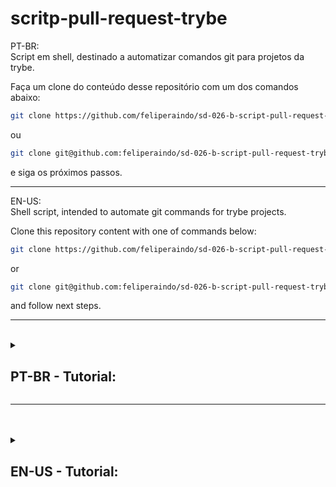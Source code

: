 # scritp-pull-request-trybe
PT-BR:<br>
Script em shell, destinado a automatizar comandos git para projetos da trybe.

Faça um clone do conteúdo desse repositório com um dos comandos abaixo:
```bash
git clone https://github.com/feliperaindo/sd-026-b-script-pull-request-trybe.git
```

ou 

```bash
git clone git@github.com:feliperaindo/sd-026-b-script-pull-request-trybe.git
```

e siga os próximos passos.

<hr>

EN-US:<br>
Shell script, intended to automate git commands for trybe projects.

Clone this repository content with one of commands below:

```bash
git clone https://github.com/feliperaindo/sd-026-b-script-pull-request-trybe.git
```

or

```bash
git clone git@github.com:feliperaindo/sd-026-b-script-pull-request-trybe.git
```

and follow next steps.
<hr>

<br>
<details>
<summary>

## PT-BR - Tutorial:

</summary>

<details>
<summary>

#### :warning: SIGA AS INSTRUÇÕES ABAIXO - ESSES PASSOS SÃO OBRIGATÓRIOS :warning:

</summary>



> **MUITO IMPORTANTE**: Para usar esse script é necessário a instalação do pacote `github cli` para que o usuário possa usar comandos `gh`, necessário também que o usuário tenha um token pessoal do github.

+ :arrow_right: Para instalação do `github cli`, no linux, acesse a página oficial com esse [link](https://github.com/cli/cli/blob/trunk/docs/install_linux.md) e siga o tutorial de instação antes de continuar.

+ :arrow_right: Para instalação do `github cli`, em outras plataformas, acesse a página oficial com esse [link](https://github.com/cli/cli) e siga o tutorial de instalação antes de continuar.

+ :arrow_right: Para criar um token pessoal do github, acesse pelo navegador sua página pessoal do github e siga a seguinte sequência de links no menu principal: `settings` -> `developer settings` -> `personal access tokens` e `create a token`.

<br>
<br>

> Após a instalação do "github cli" e da criação do token pessoal do github abra o arquivo "script-to-pr.sh" em um editor de texto (VSCode, gedit, vim, nano, etc.).

+ **Passo 1** :arrow_down_small: <p>Nas primeiras linhas do arquivo `script-to-pr.sh` encontre o texto `TOKEN="personal token from github"` e substitua o texto "personal token from github" pelo seu token pessoal do github. NÃO REMOVA AS ASPAS DUPLAS, APENAS SUBSTITUA O TEXTO.</p>

+ **Passo 2** :arrow_down_small: <p>Nas primeiras linhas do arquivo `script-to-pr.sh` encontre o texto `LOCAL_DIR="local directory you will choose"` e modifique "local directory you will choose" pelo caminho completo do diretório a sua escolha. Esse diretório será usado para armazenar todos os repositórios que você clonar usando esse scritp. NÃO REMOVA AS ASPAS DUPLAS, APENAS SUBSTITUA O TEXTO.</p>

+ **Passo 3** :arrow_down_small: <p>Nas primeiras linhas do arquivo `script-to-pr.sh` encontre o texto `TEAM="inform your team"` e modifique "inform your team" pela letra MINÚSCULA da sua turma. NÃO REMOVA AS ASPAS DUPLAS, APENAS SUBSTITUA O TEXTO.</p>

+ **Passo 4** :arrow_down_small: <p>Para poder executar esse script no terminal é necessário executar manualmente o comando a seguir no terminal: `chmod u+x "local saved"/"file-name"`.</p>
>A referência `local saved` é o caminho completo do diretório em que esse script esta salvo.
><br>
>A referência `file-name` é o nome do desse arquivo (por padrão o nome desse aquivo é `script-to-pr.sh`). Se o nome foi alterado, use o nome atual do arquivo/script.

<br>
<br>

:bangbang: **ATENÇÃO** :bangbang: : Esse script recebe 3 (três) parâmetros por padrão, o 1º (primeiro) parâmetro é a URL da página principal do repositório github. O 2º (segundo) e 3º (terceiro) parâmetros são respectivamente o primeiro e último nome do usuário. Se for trocada a ordem dos parâmetros no momento da execução esse script não funcionará adequadamente.

:eyes: **RECOMENDADO** :eyes: : Antes de usar esse script pela primeira vez, leia o código para entender o que cada linha de código faz, e se necessário faça as alterações que achar pertinente.

</details>

<br>

<details>
<summary>

#### :hammer_and_wrench: COMO UTILIZAR:

</summary>

 :bangbang: **Após completar os passos obrigatórios anteriores** :bangbang: , para utilizar o script, escolha um reposotório no github e copie a URL.

<br>
<br>

Abra o seu terminal e digite o seguinte comando `"path/script-to-pr.sh https://github.com/... fistName lastName"` e o script se encarregará de fazer todo o trabalho.

>*Exemplo*: caso eu queira fazer o clone desse repositório e abrir um Pull Request eu rodaria o seguinte comando no terminal da minha máquina `~/script-to-pr.sh https://github.com/feliperaindo/sd-026-b-script-pull-request-trybe felipe carvalho`.
>
>Note que o `path/` é representado pelo `~/` o que representa a minha pasta `home/` na raiz do meu sistema. Que é onde o arquivo está salvo.
>
>O `script-to-pr.sh` é a chamada do meu script.
>
>A URL `https://github.com/feliperaindo/sd-026-b-script-pull-request-trybe` é a identificação do repositório github que quero clonar.
>
>E por fim, a parte final, que inclui os dois argumentos `felipe` e `carvalho` são respectivamente os parâmetros `firstName` e `lastName` descritos no código do script.

</details>

</details>

<hr>

<br>
<br>

<details>
<summary>

## EN-US - Tutorial:

</summary>

<details>
<summary>

#### :warning: FOLLOW INSTRUCTIONS BELOW - STEPS BELOW ARE REQUIRED :warning:

</summary>

> **VERY IMPORTANT**: To use this script you have to install `github cli` to use `gh` commands, and have a github personal token.

+ :arrow_right: To install `github cli`, on linux, access official webpage with this [link](https://github.com/cli/cli/blob/trunk/docs/install_linux.md) and follow tutorial installation before continuing.

+ :arrow_right: To install `github cli`, on another platform, access official webpage with this [link](https://github.com/cli/cli) and follow tutorial installation before continuing.

+  :arrow_right: To create a github personal token access your github account webpage and folow this menu links:  `settings` -> `developer settings` -> `personal access tokens` and `create a token`.

<br>
<br>

> After install "github cli" and create a github personal token pessoal open the file "script-to-pr.sh" in a text editor (VSCode, gedit, vim, nano, etc.).

+ Step 1 :arrow_forward: In the first lines from file `script-to-pr.sh` foud the text `TOKEN="personal token from github"` and substitute "personal token from github" for your personal github token. DO NOT REMOVE QUOTATION MARKS, JUST SUBSTITUTE THE TEXT INSIDE.

+ Step 2 :arrow_forward: In the first lines from file `script-to-pr.sh` foud the text `LOCAL_DIR="local directory you will choose"` and substitute "local directory you will choose" for a entire path directory you choose. This directory will be use to storage all repositories you will clone using this scritp. DO NOT REMOVE QUOTATION MARKS, JUST SUBSTITUTE THE TEXT INSIDE.

+ Step 3 :arrow_forward: In the first lines from file `script-to-pr.sh` foud the text `TEAM="inform your team"` and substitute "inform your team" for the letter in LOWER CASE of your team. DO NOT REMOVE QUOTATION MARKS, JUST SUBSTITUTE THE TEXT INSIDE.

+ Step 4 :arrow_forward: To execute this file as a script in your terminal, you need to run manually in terminal the command `chmod u+x "local saved"/"file-name"`.
>The reference `local saved` is the entire path of directory you saved this file.
><br>
>The reference `file-name` is the name you have for this file (as default it name is `script-to-pr`). If you change it's name or download it with another name, use file actual name.

<br>
<br>

:bangbang: **ATTENTION** :bangbang: : This script receive 3 (three) parameters as default, the 1º(first) parameter is a github main repository webpage URL. The 2º(second) and 3º(third) parameters are yours firstname and lastname, in this order. If you change parameters orders when execute this script it won't work property.

:eyes: **RECOMENDED** :eyes: : Before use this script at the first time, read entire code to understand what even part of this code do, and make some changes if you need or want.

</details>

<br>

<details>
<summary>

#### :hammer_and_wrench: HOW TO USE:

</summary>

 :bangbang: **After complete all required steps describe before** :bangbang: , to use this script, choose a github repository em copy the URL.

<br>
<br>

Open terminal and type the follow command `"path/script-to-pr.sh https://github.com/... fistName lastName"` and the script will be sure to do all of work.

>*Example*: if I want to clone this repository and open a Pull Request I run the follow command in my computer terminal `~/script-to-pr.sh https://github.com/feliperaindo/sd-026-b-script-pull-request-trybe felipe carvalho`.
>
>Note that the `path/` is represented by `~/` that represents my directory `home/` on system root. Where this file is stored.
>
>The `script-to-pr.sh` is called by this part of command.
>
>The URL `https://github.com/feliperaindo/sd-026-b-script-pull-request-trybe` is the github repository identification who I want to clone.
>
>At a final two arguments `felipe` e `carvalho` they are the parameters `firstName` and `lastName` described in script code.

</details>

</details>

